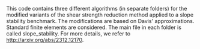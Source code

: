 This code contains three different algorithms (in separate folders) for the modified variants of the shear strength reduction method applied to a slope stability benchmark. The modifications are based on Davis' approximations. Standard finite elements are considered. The main file in each folder is called slope_stability. For more details, we refer to http://arxiv.org/abs/2312.12170.
